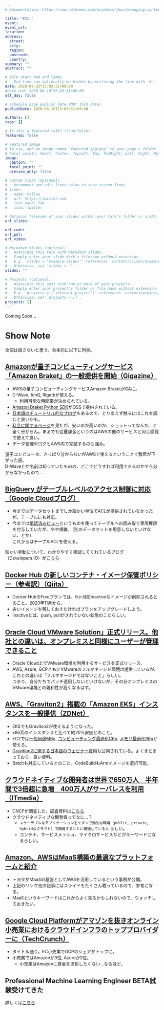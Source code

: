 ```yaml
---
# Documentation: https://sourcethemes.com/academic/docs/managing-content/

title: "#21 "
event:
event_url:
location:
address:
  street:
  city:
  region:
  postcode:
  country:
summary: ""
abstract: ""

# Talk start and end times.
#   End time can optionally be hidden by prefixing the line with `#`.
date: 2020-08-22T15:03:51+09:00
#date_end: 2020-08-10T15:03:51+09:00
all_day: false

# Schedule page publish date (NOT talk date).
publishDate: 2020-08-10T15:03:51+09:00

authors: []
tags: []

# Is this a featured talk? (true/false)
featured: false

# Featured image
# To use, add an image named `featured.jpg/png` to your page's folder. 
# Focal points: Smart, Center, TopLeft, Top, TopRight, Left, Right, BottomLeft, Bottom, BottomRight.
image:
  caption: ""
  focal_point: ""
  preview_only: false

# Custom links (optional).
#   Uncomment and edit lines below to show custom links.
# links:
# - name: Follow
#   url: https://twitter.com
#   icon_pack: fab
#   icon: twitter

# Optional filename of your slides within your talk's folder or a URL.
url_slides:

url_code:
url_pdf:
url_video:

# Markdown Slides (optional).
#   Associate this talk with Markdown slides.
#   Simply enter your slide deck's filename without extension.
#   E.g. `slides = "example-slides"` references `content/slides/example-slides.md`.
#   Otherwise, set `slides = ""`.
slides: ""

# Projects (optional).
#   Associate this post with one or more of your projects.
#   Simply enter your project's folder or file name without extension.
#   E.g. `projects = ["internal-project"]` references `content/project/deep-learning/index.md`.
#   Otherwise, set `projects = []`.
projects: []
---
```


Coming Soon...

# Show Note

全部は話さないと思う。台本的に以下に列挙。


## [Amazonが量子コンピューティングサービス「Amazon Braket」の一般提供を開始（Gigazine）](https://gigazine.net/news/20200814-aws-general-availability-amazon-braket/)

* AWSの量子コンピューティングサービスAmazon BraketがGAに。
* D-Wave, IonQ, Rigettiが使える。
  - 利用可能な時間帯が決められている。
* [Amazon Braket Python SDK](https://github.com/aws/amazon-braket-sdk-python)がOSSで提供されている。
* [日本語のチュートリル的なブログ](https://aws.amazon.com/jp/blogs/news/amazon-braket-go-hands-on-with-quantum-computing/)もあるので、とりあえず触るにはこれを読むと良いかも。
* [料金に関するページ](https://aws.amazon.com/jp/braket/pricing/)を見たが、安いのか高いのか、ショットってなんだ、と全く分からん。まぁでも従量課金というのはAWSの他のサービスと同じ感覚で使えて良い。
* データ管理やログもAWS内で完結するのも強み。

量子コンピュータ、さっぱり分からないがAWSで使えるということで敷居が下がった感。  
D-Waveとか名前は知っていたものの、どこでどうすれば利用できるのかすら分からなかったので...


## [BigQuery がテーブルレベルのアクセス制御に対応（Google Cloudブログ）](https://cloud.google.com/blog/ja/products/data-analytics/introducing-table-level-access-controls-in-bigquery)

* 今まではデータセットまでしか細かい単位でACLが提供されていなかったが、テーブルにも対応。
* 今までは[承認済みビュー](https://cloud.google.com/blog/ja/products/data-analytics/introducing-table-level-access-controls-in-bigquery)というものを使ってテーブルへの読み取り専用権限を付与していたが、やや煩雑。（別のデータセットを用意しないといけない、とか）  
  これからはテーブルACLを使える。

細かい挙動について、わかりやすく検証してくれているブログ（Developers.IO）が[こちら](https://dev.classmethod.jp/articles/bigquery-table-acl-confirm/)


## [Docker Hub の新しいコンテナ・イメージ保管ポリシー（参考訳）（Qiita）](https://qiita.com/zembutsu/items/e92a2e2f46b147e5a206)

* Docker HubのFreeプランでは、6ヶ月間Inactiveなイメージが削除されるとのこと。2020年11月から。
* 古いイメージを残しておきたければプランをアップグレードしよう。
* Inactiveとは、push, pullがされていない状態のことらしい。


## [Oracle Cloud VMware Solution」正式リリース。他社との違いは、オンプレミスと同様にユーザーが管理できること](https://www.publickey1.jp/blog/20/oracle_cloud_vmware_solution.html)

* Oracle Cloud上でVMware環境を利用するサービスを正式リリース。
* AWS, Azure, GCPともにVMwareのフルマネージド環境は提供しているが、これとの違いは「フルマネージドではないこと」らしい。  
  つまり、自分たちでパッチ適用しないといけないが、その分オンプレミスのVMware環境との親和性が高くなるはず。

## [AWS、「Graviton2」搭載の「Amazon EKS」インスタンスを一般提供（ZDNet）](https://japan.zdnet.com/article/35158281/)

* EKSでもGraviton2が使えるようになった。
* x86系のインスタンスと比べて約20%安価とのこと。
* EC2では[一般用途M6g](https://aws.amazon.com/jp/ec2/instance-types/m6/), [コンピューティング最適化C6g](https://aws.amazon.com/jp/ec2/instance-types/c6/), [メモリ最適化R6g](https://aws.amazon.com/jp/ec2/instance-types/r6/)が使える。
* [Gravition2に関する日本語のウェビナー資料](https://d1.awsstatic.com/webinars/jp/pdf/services/20200707_BlackBelt_Graviton2.pdf)も公開されている。よくまとまっており、良い資料。
* Batchも対応しているとのこと。CodeBuildもArmイメージを選択可能。



## [クラウドネイティブな開発者は世界で650万人　半年間で3倍超に急増　400万人がサーバレスを利用（ITmedia）](https://www.itmedia.co.jp/news/articles/2008/20/news070.html)

* CNCFが調査した。調査資料は[こちら](https://www.cncf.io/wp-content/uploads/2020/08/CNCF-The-State-of-Cloud-Native-Development_FINAL_Q419.pdf)
* クラウドネイティブな開発者ってなに...？
  - `スケーラブルなアプリケーションをモダンで動的な環境（public, private, hybridなクラウド）で開発することに精通している人` らしい。
  - コンテナ、サービスメッシュ、マイクロサービスなどがキーワードになるらしい。


## [Amazon、AWSはMaaS構築の最適なプラットフォームと紹介](https://car.watch.impress.co.jp/docs/news/1271810.html)

* トヨタがMaaSの基盤としてAWSを活用しているという事例が公開。
* 上記のリンク先の記事にはスライドもたくさん載っているので、参考になる。
* MaaSというキーワードはこれからよく見るかもしれないので、ウォッチしておきたい。


## [Google Cloud Platformがアマゾンを抜きオンライン小売業におけるクラウドインフラのトッププロバイダーに（TechCrunch）](https://jp.techcrunch.com/2020/08/18/2020-08-17-canalys-google-is-top-cloud-infrastructure-provider-for-online-retailers/)

* タイトル通り。EC小売業でGCPのシェアがトップに。
* 小売業ではAmazonが3位, Azureが2位。
  - 小売業はAmazonに資金を提供したくない...なるほど。


## Professional Machine Learning Engineer BETA試験受けてきた

詳しくは[こちら](https://mukiudo.dev/post/gcp/0001-certification-ml-engineer/)

